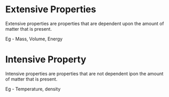 # Extensive Properties

Extensive properties are properties that are dependent upon the amount of matter that is present.

Eg - Mass, Volume, Energy


# Intensive Property

Intensive properties are properties that are not dependent ipon the amount of matter that is present.

Eg - Temperature, density
